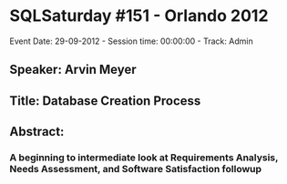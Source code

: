 # SQLSaturday #151 - Orlando 2012
Event Date: 29-09-2012 - Session time: 00:00:00 - Track: Admin
## Speaker: Arvin Meyer
## Title: Database Creation Process
## Abstract:
### A beginning to intermediate look at Requirements Analysis, Needs Assessment, and Software Satisfaction followup
